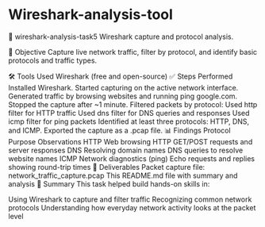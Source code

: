 # Wireshark-analysis-tool
🐬 wireshark-analysis-task5
Wireshark capture and protocol analysis.

🎯 Objective
Capture live network traffic, filter by protocol, and identify basic protocols and traffic types.

🛠 Tools Used
Wireshark (free and open-source)
✅ Steps Performed
Installed Wireshark.
Started capturing on the active network interface.
Generated traffic by browsing websites and running ping google.com.
Stopped the capture after ~1 minute.
Filtered packets by protocol:
Used http filter for HTTP traffic
Used dns filter for DNS queries and responses
Used icmp filter for ping packets
Identified at least three protocols: HTTP, DNS, and ICMP.
Exported the capture as a .pcap file.
📊 Findings
Protocol	Purpose	Observations
HTTP	Web browsing	HTTP GET/POST requests and server responses
DNS	Resolving domain names	DNS queries to resolve website names
ICMP	Network diagnostics (ping)	Echo requests and replies showing round-trip times
📂 Deliverables
Packet capture file: network_traffic_capture.pcap
This README.md file with summary and analysis
📝 Summary
This task helped build hands-on skills in:

Using Wireshark to capture and filter traffic
Recognizing common network protocols
Understanding how everyday network activity looks at the packet level
